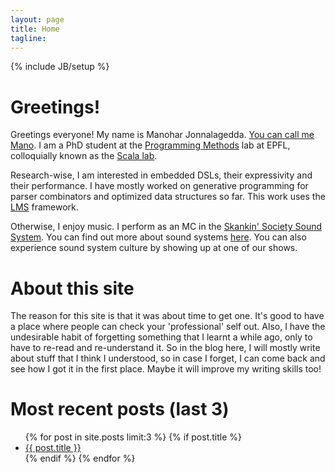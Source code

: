 ```yaml
---
layout: page
title: Home
tagline:
---
```

{% include JB/setup %}

Greetings!
==========

Greetings everyone! My name is Manohar Jonnalagedda. [You can call me Mano](https://www.youtube.com/watch?v=iLkNPjbaPTk).
I am a PhD student at the [Programming Methods](http://lamp.epfl.ch) lab at EPFL, colloquially known
as the [Scala lab](http://www.scala-lang.org).

Research-wise, I am interested in embedded DSLs, their expressivity and their performance. I have mostly worked
on generative programming for parser combinators and optimized data structures so far. This work uses the
[LMS](http://scala-lms.github.io) framework.

Otherwise, I enjoy music. I perform as an MC in the [Skankin' Society Sound System](http://www.skankinsociety.ch/).
You can find out more about sound systems [here](http://en.wikipedia.org/wiki/Sound_system_%28Jamaican%29).
You can also experience sound system culture by showing up at one of our shows.

About this site
===============

The reason for this site is that it was about time to get one. It's good to have a place where people
can check your 'professional' self out. Also, I have the undesirable habit of forgetting something
that I learnt a while ago, only to have to re-read and re-understand it. So in the blog here, I
will mostly write about stuff that I think I understood, so in case I forget, I can come back and see
how I got it in the first place. Maybe it will improve my writing skills too!

Most recent posts (last 3)
==========================

<div>
  <ul>
  {% for post in site.posts limit:3 %}
    {% if post.title %}
      <li><a href="{{ post.url }}">{{ post.title }}</a></li>
    {% endif %}
  {% endfor %}
  </ul>
</div>

